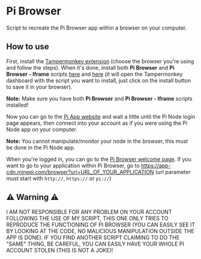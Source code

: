 # Pi Browser
Script to recreate the Pi Browser app within a browser on your computer.

## How to use
First, install the [Tampermonkey extension](https://www.tampermonkey.net/) (choose the browser you're using and follow the steps). When it's done, install both **Pi Browser** and **Pi Browser - Iframe** scripts [here](https://github.com/b-derouet/pi-browser/raw/main/pi-browser.user.js) and [here](https://github.com/b-derouet/pi-browser/raw/main/pi-browser-iframe.user.js) (it will open the Tampermonkey dashboard with the script you want to install, just click on the install button to save it in your browser).

**Note:** Make sure you have both **Pi Browser** and **Pi Browser - Iframe** scripts installed!

Now you can go to the [Pi App website](https://app-cdn.minepi.com) and wait a little until the Pi Node login page appears, then connect into your account as if you were using the Pi Node app on your computer.

**Note:** You cannot manipulate/monitor your node in the browser, this must be done in the Pi Node app.

When you're logged in, you can go to the [Pi Browser welcome page](https://app-cdn.minepi.com/browser?url=pi://welcome.pi). If you want to go to your application within Pi Browser, go to https://app-cdn.minepi.com/browser?url=URL_OF_YOUR_APPLICATION (url parameter must start with `http://`, `https://` or `pi://`)

## ⚠️ Warning ⚠️
I AM NOT RESPONSIBLE FOR ANY PROBLEM ON YOUR ACCOUNT FOLLOWING THE USE OF MY SCRIPT, THIS ONE ONLY TRIES TO REPRODUCE THE FUNCTIONING OF PI BROWSER (YOU CAN EASILY SEE IT BY LOOKING AT THE CODE, NO MALICIOUS MANIPULATION OUTSIDE THE APP IS DONE). IF YOU FIND ANOTHER SCRIPT CLAIMING TO DO THE "SAME" THING, BE CAREFUL, YOU CAN EASILY HAVE YOUR WHOLE PI ACCOUNT STOLEN (THIS IS NOT A JOKE)!